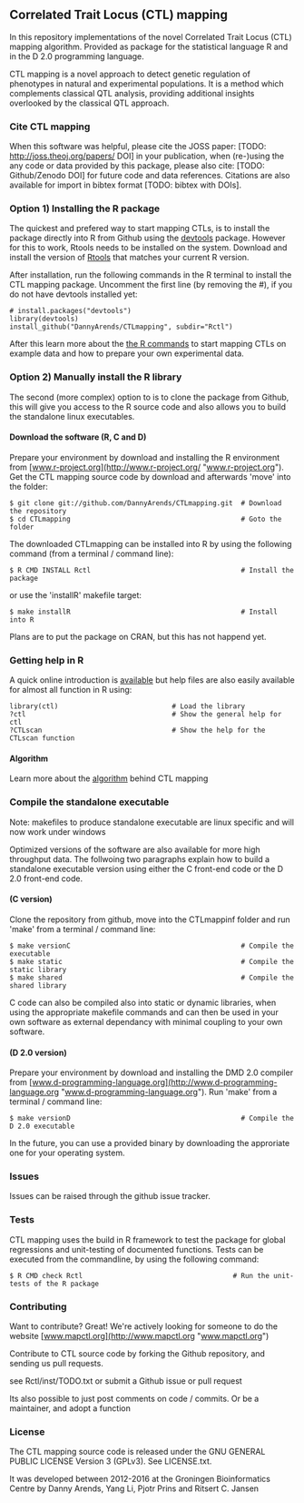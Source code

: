 ## Correlated Trait Locus (CTL) mapping

In this repository implementations of the novel Correlated Trait Locus (CTL) 
mapping algorithm. Provided as package for the statistical language R and in 
the D 2.0 programming language.

CTL mapping is a novel approach to detect genetic regulation of phenotypes in 
natural and experimental populations. It is a method which complements classical 
QTL analysis, providing additional insights overlooked by the classical QTL 
approach.

### Cite CTL mapping

When this software was helpful, please cite the JOSS paper: 
[TODO: http://joss.theoj.org/papers/ DOI] in your publication, when (re-)using the any 
code or data provided by this package, please also cite: [TODO: Github/Zenodo DOI] 
for future code and data references. Citations are also available for import in 
bibtex format [TODO: bibtex with DOIs].

### Option 1) Installing the R package
The quickest and prefered way to start mapping CTLs, is to install the package directly into 
R from Github using the [devtools](https://cran.r-project.org/web/packages/devtools/index.html) 
package. However for this to work, Rtools needs to be installed on the system. Download and 
install the version of [Rtools](https://cran.r-project.org/bin/windows/Rtools/) that matches 
your current R version.

After installation, run the following commands in the R terminal to install the CTL mapping package.
Uncomment the first line (by removing the #), if you do not have devtools installed yet:

```
# install.packages("devtools")
library(devtools)
install_github("DannyArends/CTLmapping", subdir="Rctl")
```

After this learn more about the [the R commands](https://github.com/DannyArends/CTLmapping/blob/master/learn%20CTL/STARTINGinR.md) 
to start mapping CTLs on example data and how to prepare your own experimental data.

### Option 2) Manually install the R library

The second (more complex) option to is to clone the package from Github, this 
will give you access to the R source code and also allows you to build the standalone linux executables. 

#### Download the software (R, C and D)

Prepare your environment by download and installing the R environment from [www.r-project.org](http://www.r-project.org/ "www.r-project.org"). 
Get the CTL mapping source code by download and afterwards 'move' into the folder:

    $ git clone git://github.com/DannyArends/CTLmapping.git  # Download the repository
    $ cd CTLmapping                                          # Goto the folder

The downloaded CTLmapping can be installed into R by using the following command (from a terminal / command line):

    $ R CMD INSTALL Rctl                                     # Install the package

or use the 'installR' makefile target:

    $ make installR                                          # Install into R

Plans are to put the package on CRAN, but this has not happend yet.

### Getting help in R
A quick online introduction is [available](https://github.com/DannyArends/CTLmapping/blob/master/learn%20CTL/STARTINGinR.md) 
but help files are also easily available for almost all function in R using:

```
library(ctl)                            # Load the library
?ctl                                    # Show the general help for ctl
?CTLscan                                # Show the help for the CTLscan function
```

#### Algorithm

Learn more about the [algorithm](https://github.com/DannyArends/CTLmapping/blob/master/learn%20CTL/ALGORITHM.md) 
behind CTL mapping

### Compile the standalone executable
Note: makefiles to produce standalone executable are linux specific and will now work under windows

Optimized versions of the software are also available for more high throughput data. 
The follwoing two paragraphs explain how to build a standalone executable version 
using either the C front-end code or the D 2.0 front-end code.

#### (C version)

Clone the repository from github, move into the CTLmappinf folder and run 'make' from a terminal / command line:

    $ make versionC                                          # Compile the executable
    $ make static                                            # Compile the static library
    $ make shared                                            # Compile the shared library

C code can also be compiled also into static or dynamic libraries, when using the 
appropriate makefile commands and can then be used in your own software as external 
dependancy with minimal coupling to your own software.

#### (D 2.0 version)

Prepare your environment by download and installing the DMD 2.0 compiler from 
[www.d-programming-language.org](http://www.d-programming-language.org 
"www.d-programming-language.org"). Run 'make' from a terminal / command line:

    $ make versionD                                          # Compile the D 2.0 executable

In the future, you can use a provided binary by downloading the approriate one for your 
operating system.

### Issues

Issues can be raised through the github issue tracker.

### Tests

CTL mapping uses the build in R framework to test the package for global regressions and unit-testing of documented functions.
Tests can be executed from the commandline, by using the following command:

    $ R CMD check Rctl                                     # Run the unit-tests of the R package

### Contributing 

Want to contribute? Great! We're actively looking for someone to do the website 
[www.mapctl.org](http://www.mapctl.org "www.mapctl.org")

Contribute to CTL source code by forking the Github repository, and sending us pull requests.

see Rctl/inst/TODO.txt or submit a Github issue or pull request

Its also possible to just post comments on code / commits.
Or be a maintainer, and adopt a function

### License

The CTL mapping source code is released under the GNU GENERAL PUBLIC LICENSE Version 3 (GPLv3). See LICENSE.txt.

It was developed between 2012-2016 at the Groningen Bioinformatics Centre by Danny Arends, Yang Li, Pjotr Prins and Ritsert C. Jansen
